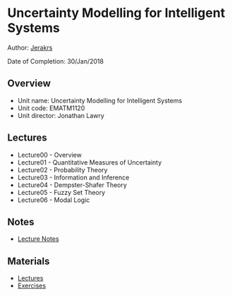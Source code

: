 # Uncertainty Modelling for Intelligent Systems

Author: [Jerakrs](http://jerakrs.com/)

Date of Completion: 30/Jan/2018


## Overview

* Unit name: Uncertainty Modelling for Intelligent Systems
* Unit code: EMATM1120
* Unit director: Jonathan Lawry


## Lectures

* Lecture00 - Overview
* Lecture01 - Quantitative Measures of Uncertainty
* Lecture02 - Probability Theory
* Lecture03 - Information and Inference
* Lecture04 - Dempster-Shafer Theory
* Lecture05 - Fuzzy Set Theory
* Lecture06 - Modal Logic


## Notes

* [Lecture Notes](https://github.com/JeraKrs/Notes/blob/master/Uncertainty%20Modelling%20for%20Intelligent%20Systems/EMATM1120_Lecture_Notes.pdf)


## Materials

* [Lectures](https://drive.google.com/drive/u/0/folders/1CReLTrtjrd8XfqRU45BhyDoAmb26VZXY)
* [Exercises](https://drive.google.com/drive/u/0/folders/1aDwC4gTnOSiOqtLg_iVzv-VV0L2Wyx5A)
